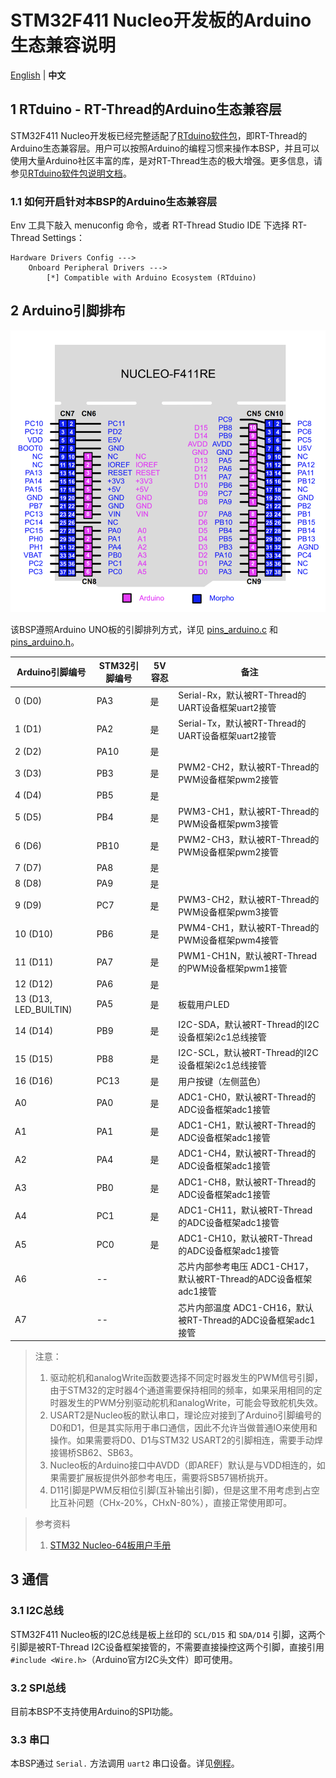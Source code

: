 # STM32F411 Nucleo开发板的Arduino生态兼容说明

[English](README.md) | **中文**

## 1 RTduino - RT-Thread的Arduino生态兼容层

STM32F411 Nucleo开发板已经完整适配了[RTduino软件包](https://github.com/RTduino/RTduino)，即RT-Thread的Arduino生态兼容层。用户可以按照Arduino的编程习惯来操作本BSP，并且可以使用大量Arduino社区丰富的库，是对RT-Thread生态的极大增强。更多信息，请参见[RTduino软件包说明文档](https://github.com/RTduino/RTduino)。

### 1.1 如何开启针对本BSP的Arduino生态兼容层

Env 工具下敲入 menuconfig 命令，或者 RT-Thread Studio IDE 下选择 RT-Thread Settings：

```Kconfig
Hardware Drivers Config --->
    Onboard Peripheral Drivers --->
        [*] Compatible with Arduino Ecosystem (RTduino)
```

## 2 Arduino引脚排布

![nucleo-f411-pinout](nucleo-f411-pinout.png)

该BSP遵照Arduino UNO板的引脚排列方式，详见 [pins_arduino.c](pins_arduino.c) 和 [pins_arduino.h](pins_arduino.h)。

| Arduino引脚编号           | STM32引脚编号 | 5V容忍 | 备注                                            |
| --------------------- | --------- | ---- | --------------------------------------------- |
| 0 (D0)                | PA3       | 是    | Serial-Rx，默认被RT-Thread的UART设备框架uart2接管        |
| 1 (D1)                | PA2       | 是    | Serial-Tx，默认被RT-Thread的UART设备框架uart2接管        |
| 2 (D2)                | PA10      | 是    |                                               |
| 3 (D3)                | PB3       | 是    | PWM2-CH2，默认被RT-Thread的PWM设备框架pwm2接管           |
| 4 (D4)                | PB5       | 是    |                                               |
| 5 (D5)                | PB4       | 是    | PWM3-CH1，默认被RT-Thread的PWM设备框架pwm3接管           |
| 6 (D6)                | PB10      | 是    | PWM2-CH3，默认被RT-Thread的PWM设备框架pwm2接管           |
| 7 (D7)                | PA8       | 是    |                                               |
| 8 (D8)                | PA9       | 是    |                                               |
| 9 (D9)                | PC7       | 是    | PWM3-CH2，默认被RT-Thread的PWM设备框架pwm3接管           |
| 10 (D10)              | PB6       | 是    | PWM4-CH1，默认被RT-Thread的PWM设备框架pwm4接管           |
| 11 (D11)              | PA7       | 是    | PWM1-CH1N，默认被RT-Thread的PWM设备框架pwm1接管          |
| 12 (D12)              | PA6       | 是    |                                               |
| 13 (D13, LED_BUILTIN) | PA5       | 是    | 板载用户LED                                       |
| 14 (D14)              | PB9       | 是    | I2C-SDA，默认被RT-Thread的I2C设备框架i2c1总线接管          |
| 15 (D15)              | PB8       | 是    | I2C-SCL，默认被RT-Thread的I2C设备框架i2c1总线接管          |
| 16 (D16)              | PC13      | 是    | 用户按键（左侧蓝色）                                    |
| A0                    | PA0       | 是    | ADC1-CH0，默认被RT-Thread的ADC设备框架adc1接管           |
| A1                    | PA1       | 是    | ADC1-CH1，默认被RT-Thread的ADC设备框架adc1接管           |
| A2                    | PA4       | 是    | ADC1-CH4，默认被RT-Thread的ADC设备框架adc1接管           |
| A3                    | PB0       | 是    | ADC1-CH8，默认被RT-Thread的ADC设备框架adc1接管           |
| A4                    | PC1       | 是    | ADC1-CH11，默认被RT-Thread的ADC设备框架adc1接管          |
| A5                    | PC0       | 是    | ADC1-CH10，默认被RT-Thread的ADC设备框架adc1接管          |
| A6                    | --        |      | 芯片内部参考电压 ADC1-CH17，默认被RT-Thread的ADC设备框架adc1接管 |
| A7                    | --        |      | 芯片内部温度 ADC1-CH16，默认被RT-Thread的ADC设备框架adc1接管   |

> 注意：
> 
> 1. 驱动舵机和analogWrite函数要选择不同定时器发生的PWM信号引脚，由于STM32的定时器4个通道需要保持相同的频率，如果采用相同的定时器发生的PWM分别驱动舵机和analogWrite，可能会导致舵机失效。
> 2. USART2是Nucleo板的默认串口，理论应对接到了Arduino引脚编号的D0和D1，但是其实际用于串口通信，因此不允许当做普通IO来使用和操作。如果需要将D0、D1与STM32 USART2的引脚相连，需要手动焊接锡桥SB62、SB63。
> 3. Nucleo板的Arduino接口中AVDD（即AREF）默认是与VDD相连的，如果需要扩展板提供外部参考电压，需要将SB57锡桥挑开。
> 4. D11引脚是PWM反相位引脚(互补输出引脚)，但是这里不用考虑到占空比互补问题（CHx-20%，CHxN-80%），直接正常使用即可。

> 参考资料
> 
> 1. [STM32 Nucleo-64板用户手册](https://www.st.com/resource/en/user_manual/um1724-stm32-nucleo64-boards-mb1136-stmicroelectronics.pdf)

## 3 通信

### 3.1 I2C总线

STM32F411 Nucleo板的I2C总线是板上丝印的 `SCL/D15` 和 `SDA/D14` 引脚，这两个引脚是被RT-Thread I2C设备框架接管的，不需要直接操控这两个引脚，直接引用`#include <Wire.h>`（Arduino官方I2C头文件）即可使用。

### 3.2 SPI总线

目前本BSP不支持使用Arduino的SPI功能。

### 3.3 串口

本BSP通过 `Serial.` 方法调用 `uart2` 串口设备。详见[例程](https://github.com/RTduino/RTduino/blob/master/examples/Basic/helloworld.cpp)。
